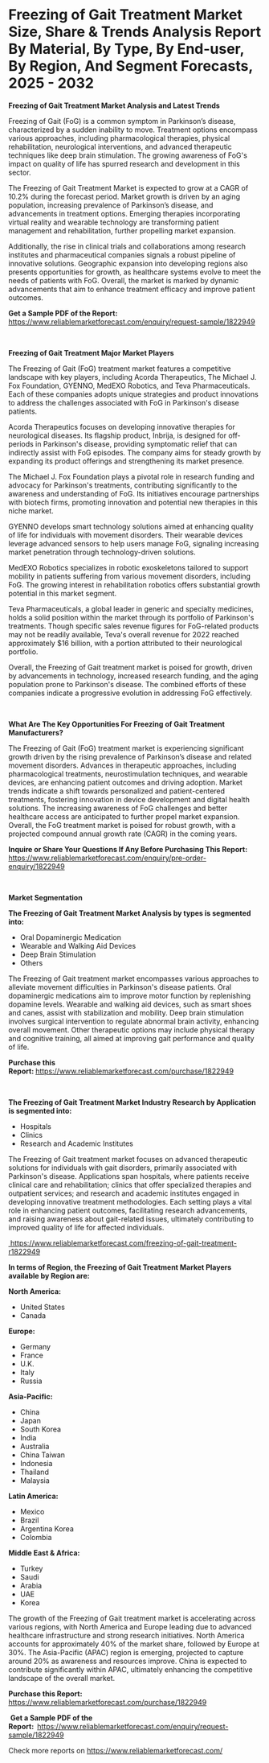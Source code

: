 <p><h1>Freezing of Gait Treatment Market Size, Share & Trends Analysis Report By Material, By Type, By End-user, By Region, And Segment Forecasts, 2025 - 2032</h1></p><p><strong>Freezing of Gait Treatment Market Analysis and Latest Trends</strong></p>
<p><p>Freezing of Gait (FoG) is a common symptom in Parkinson’s disease, characterized by a sudden inability to move. Treatment options encompass various approaches, including pharmacological therapies, physical rehabilitation, neurological interventions, and advanced therapeutic techniques like deep brain stimulation. The growing awareness of FoG's impact on quality of life has spurred research and development in this sector.</p><p>The Freezing of Gait Treatment Market is expected to grow at a CAGR of 10.2% during the forecast period. Market growth is driven by an aging population, increasing prevalence of Parkinson’s disease, and advancements in treatment options. Emerging therapies incorporating virtual reality and wearable technology are transforming patient management and rehabilitation, further propelling market expansion.</p><p>Additionally, the rise in clinical trials and collaborations among research institutes and pharmaceutical companies signals a robust pipeline of innovative solutions. Geographic expansion into developing regions also presents opportunities for growth, as healthcare systems evolve to meet the needs of patients with FoG. Overall, the market is marked by dynamic advancements that aim to enhance treatment efficacy and improve patient outcomes.</p></p>
<p><strong>Get a Sample PDF of the Report:&nbsp;</strong> <a href="https://www.reliablemarketforecast.com/enquiry/request-sample/1822949?utm_campaign=2781&utm_medium=2&utm_source=Github&utm_content=ia&utm_term=03032025&utm_id=freezing-of-gait-treatment">https://www.reliablemarketforecast.com/enquiry/request-sample/1822949</a></p>
<p>&nbsp;</p>
<p><strong>Freezing of Gait Treatment Major Market Players</strong></p>
<p><p>The Freezing of Gait (FoG) treatment market features a competitive landscape with key players, including Acorda Therapeutics, The Michael J. Fox Foundation, GYENNO, MedEXO Robotics, and Teva Pharmaceuticals. Each of these companies adopts unique strategies and product innovations to address the challenges associated with FoG in Parkinson's disease patients.</p><p>Acorda Therapeutics focuses on developing innovative therapies for neurological diseases. Its flagship product, Inbrija, is designed for off-periods in Parkinson's disease, providing symptomatic relief that can indirectly assist with FoG episodes. The company aims for steady growth by expanding its product offerings and strengthening its market presence.</p><p>The Michael J. Fox Foundation plays a pivotal role in research funding and advocacy for Parkinson's treatments, contributing significantly to the awareness and understanding of FoG. Its initiatives encourage partnerships with biotech firms, promoting innovation and potential new therapies in this niche market.</p><p>GYENNO develops smart technology solutions aimed at enhancing quality of life for individuals with movement disorders. Their wearable devices leverage advanced sensors to help users manage FoG, signaling increasing market penetration through technology-driven solutions.</p><p>MedEXO Robotics specializes in robotic exoskeletons tailored to support mobility in patients suffering from various movement disorders, including FoG. The growing interest in rehabilitation robotics offers substantial growth potential in this market segment.</p><p>Teva Pharmaceuticals, a global leader in generic and specialty medicines, holds a solid position within the market through its portfolio of Parkinson's treatments. Though specific sales revenue figures for FoG-related products may not be readily available, Teva's overall revenue for 2022 reached approximately $16 billion, with a portion attributed to their neurological portfolio.</p><p>Overall, the Freezing of Gait treatment market is poised for growth, driven by advancements in technology, increased research funding, and the aging population prone to Parkinson's disease. The combined efforts of these companies indicate a progressive evolution in addressing FoG effectively.</p></p>
<p>&nbsp;</p>
<p><strong>What Are The Key Opportunities For Freezing of Gait Treatment Manufacturers?</strong></p>
<p><p>The Freezing of Gait (FoG) treatment market is experiencing significant growth driven by the rising prevalence of Parkinson’s disease and related movement disorders. Advances in therapeutic approaches, including pharmacological treatments, neurostimulation techniques, and wearable devices, are enhancing patient outcomes and driving adoption. Market trends indicate a shift towards personalized and patient-centered treatments, fostering innovation in device development and digital health solutions. The increasing awareness of FoG challenges and better healthcare access are anticipated to further propel market expansion. Overall, the FoG treatment market is poised for robust growth, with a projected compound annual growth rate (CAGR) in the coming years.</p></p>
<p><strong>Inquire or Share Your Questions If Any Before Purchasing This Report:</strong> <a href="https://www.reliablemarketforecast.com/enquiry/pre-order-enquiry/1822949?utm_campaign=2781&utm_medium=2&utm_source=Github&utm_content=ia&utm_term=03032025&utm_id=freezing-of-gait-treatment">https://www.reliablemarketforecast.com/enquiry/pre-order-enquiry/1822949</a></p>
<p>&nbsp;</p>
<p><strong>Market Segmentation</strong></p>
<p><strong>The Freezing of Gait Treatment Market Analysis by types is segmented into:</strong></p>
<p><ul><li>Oral Dopaminergic Medication</li><li>Wearable and Walking Aid Devices</li><li>Deep Brain Stimulation</li><li>Others</li></ul></p>
<p><p>The Freezing of Gait treatment market encompasses various approaches to alleviate movement difficulties in Parkinson's disease patients. Oral dopaminergic medications aim to improve motor function by replenishing dopamine levels. Wearable and walking aid devices, such as smart shoes and canes, assist with stabilization and mobility. Deep brain stimulation involves surgical intervention to regulate abnormal brain activity, enhancing overall movement. Other therapeutic options may include physical therapy and cognitive training, all aimed at improving gait performance and quality of life.</p></p>
<p><strong>Purchase this Report:&nbsp;</strong><a href="https://www.reliablemarketforecast.com/purchase/1822949?utm_campaign=2781&utm_medium=2&utm_source=Github&utm_content=ia&utm_term=03032025&utm_id=freezing-of-gait-treatment">https://www.reliablemarketforecast.com/purchase/1822949</a></p>
<p>&nbsp;</p>
<p><strong>The Freezing of Gait Treatment Market Industry Research by Application is segmented into:</strong></p>
<p><ul><li>Hospitals</li><li>Clinics</li><li>Research and Academic Institutes</li></ul></p>
<p><p>The Freezing of Gait treatment market focuses on advanced therapeutic solutions for individuals with gait disorders, primarily associated with Parkinson's disease. Applications span hospitals, where patients receive clinical care and rehabilitation; clinics that offer specialized therapies and outpatient services; and research and academic institutes engaged in developing innovative treatment methodologies. Each setting plays a vital role in enhancing patient outcomes, facilitating research advancements, and raising awareness about gait-related issues, ultimately contributing to improved quality of life for affected individuals.</p></p>
<p><a href="https://www.reliablemarketforecast.com/freezing-of-gait-treatment-r1822949?utm_campaign=2781&utm_medium=2&utm_source=Github&utm_content=ia&utm_term=03032025&utm_id=freezing-of-gait-treatment">&nbsp;https://www.reliablemarketforecast.com/freezing-of-gait-treatment-r1822949</a></p>
<p><strong>In terms of Region, the Freezing of Gait Treatment Market Players available by Region are:</strong></p>
<p>
    <p> <strong> North America: </strong>
        <ul>
            <li>United States</li>
            <li>Canada</li>
        </ul>
        </p> 
    <p> <strong> Europe: </strong>
        <ul>
            <li>Germany</li>
            <li>France</li>
            <li>U.K.</li>
            <li>Italy</li>
            <li>Russia</li>
        </ul>
        </p> 
    <p> <strong> Asia-Pacific: </strong>
        <ul>
            <li>China</li>
            <li>Japan</li>
            <li>South Korea</li>
            <li>India</li>
            <li>Australia</li>
            <li>China Taiwan</li>
            <li>Indonesia</li>
            <li>Thailand</li>
            <li>Malaysia</li>
        </ul>
        </p> 
    <p> <strong> Latin America: </strong>
        <ul>
            <li>Mexico</li>
            <li>Brazil</li>
            <li>Argentina Korea</li>
            <li>Colombia</li>
        </ul>
        </p> 
    <p> <strong> Middle East & Africa: </strong>
        <ul>
            <li>Turkey</li>
            <li>Saudi</li>
            <li>Arabia</li>
            <li>UAE</li>
            <li>Korea</li>
        </ul>
    </p>
    </p>
<p><p>The growth of the Freezing of Gait treatment market is accelerating across various regions, with North America and Europe leading due to advanced healthcare infrastructure and strong research initiatives. North America accounts for approximately 40% of the market share, followed by Europe at 30%. The Asia-Pacific (APAC) region is emerging, projected to capture around 20% as awareness and resources improve. China is expected to contribute significantly within APAC, ultimately enhancing the competitive landscape of the overall market.</p></p>
<p><strong>Purchase this Report: </strong><a href="https://www.reliablemarketforecast.com/purchase/1822949?utm_campaign=2781&utm_medium=2&utm_source=Github&utm_content=ia&utm_term=03032025&utm_id=freezing-of-gait-treatment">https://www.reliablemarketforecast.com/purchase/1822949</a></p>
<p>&nbsp;<strong>Get a Sample PDF of the Report:&nbsp;&nbsp;</strong><a href="https://www.reliablemarketforecast.com/enquiry/request-sample/1822949?utm_campaign=2781&utm_medium=2&utm_source=Github&utm_content=ia&utm_term=03032025&utm_id=freezing-of-gait-treatment">https://www.reliablemarketforecast.com/enquiry/request-sample/1822949</a></p>
<p><strong></strong></p>
<p>Check more reports on <a href="https://www.reliablemarketforecast.com/?utm_campaign=2781&utm_medium=2&utm_source=Github&utm_content=ia&utm_term=03032025&utm_id=freezing-of-gait-treatment">https://www.reliablemarketforecast.com/</a></p>